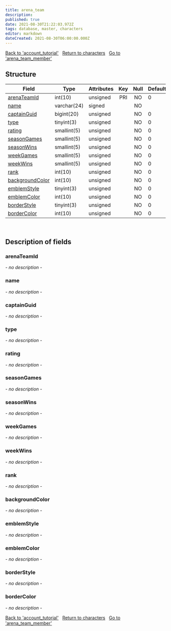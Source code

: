 ```yaml
---
title: arena_team
description: 
published: true
date: 2021-08-30T21:22:03.972Z
tags: database, master, characters
editor: markdown
dateCreated: 2021-08-30T06:00:00.000Z
---
```


<a href="https://trinitycore.info/en/database/master/characters/account_tutorial" class="mt-5 v-btn v-btn--depressed v-btn--flat v-btn--outlined theme--light v-size--default darkblue--text text--lighten-3"><span class="v-btn__content"><i aria-hidden="true" class="v-icon notranslate v-icon--left mdi mdi-arrow-left theme--light"></i><span>Back to 'account_tutorial'</span></span></a>&nbsp;&nbsp;&nbsp;<a href="https://trinitycore.info/en/database/master/characters/home" class="mt-5 v-btn v-btn--depressed v-btn--flat v-btn--outlined theme--light v-size--default darkblue--text text--lighten-3"><span class="v-btn__content"><i aria-hidden="true" class="v-icon notranslate v-icon--left mdi mdi-home-outline theme--light"></i><span>Return to characters</span></span></a>&nbsp;&nbsp;&nbsp;<a href="https://trinitycore.info/en/database/master/characters/arena_team_member" class="mt-5 v-btn v-btn--depressed v-btn--flat v-btn--outlined theme--light v-size--default darkblue--text text--lighten-3"><span class="v-btn__content"><span>Go to 'arena_team_member'</span><i aria-hidden="true" class="v-icon notranslate v-icon--right mdi mdi-arrow-right theme--light"></i></span></a>

## Structure

| Field | Type | Attributes | Key | Null | Default | Extra | Comment |
| --- | --- | --- | :---: | :---: | --- | --- | --- |
| [arenaTeamId](#arenateamid) | int(10) | unsigned | PRI | NO | 0 |  |  |
| [name](#name) | varchar(24) | signed |  | NO |  |  |  |
| [captainGuid](#captainguid) | bigint(20) | unsigned |  | NO | 0 |  |  |
| [type](#type) | tinyint(3) | unsigned |  | NO | 0 |  |  |
| [rating](#rating) | smallint(5) | unsigned |  | NO | 0 |  |  |
| [seasonGames](#seasongames) | smallint(5) | unsigned |  | NO | 0 |  |  |
| [seasonWins](#seasonwins) | smallint(5) | unsigned |  | NO | 0 |  |  |
| [weekGames](#weekgames) | smallint(5) | unsigned |  | NO | 0 |  |  |
| [weekWins](#weekwins) | smallint(5) | unsigned |  | NO | 0 |  |  |
| [rank](#rank) | int(10) | unsigned |  | NO | 0 |  |  |
| [backgroundColor](#backgroundcolor) | int(10) | unsigned |  | NO | 0 |  |  |
| [emblemStyle](#emblemstyle) | tinyint(3) | unsigned |  | NO | 0 |  |  |
| [emblemColor](#emblemcolor) | int(10) | unsigned |  | NO | 0 |  |  |
| [borderStyle](#borderstyle) | tinyint(3) | unsigned |  | NO | 0 |  |  |
| [borderColor](#bordercolor) | int(10) | unsigned |  | NO | 0 |  |  |
&nbsp;
## Description of fields

### arenaTeamId
*- no description -*
&nbsp;

### name
*- no description -*
&nbsp;

### captainGuid
*- no description -*
&nbsp;

### type
*- no description -*
&nbsp;

### rating
*- no description -*
&nbsp;

### seasonGames
*- no description -*
&nbsp;

### seasonWins
*- no description -*
&nbsp;

### weekGames
*- no description -*
&nbsp;

### weekWins
*- no description -*
&nbsp;

### rank
*- no description -*
&nbsp;

### backgroundColor
*- no description -*
&nbsp;

### emblemStyle
*- no description -*
&nbsp;

### emblemColor
*- no description -*
&nbsp;

### borderStyle
*- no description -*
&nbsp;

### borderColor
*- no description -*
&nbsp;

<a href="https://trinitycore.info/en/database/master/characters/account_tutorial" class="mt-5 v-btn v-btn--depressed v-btn--flat v-btn--outlined theme--light v-size--default darkblue--text text--lighten-3"><span class="v-btn__content"><i aria-hidden="true" class="v-icon notranslate v-icon--left mdi mdi-arrow-left theme--light"></i><span>Back to 'account_tutorial'</span></span></a>&nbsp;&nbsp;&nbsp;<a href="https://trinitycore.info/en/database/master/characters/home" class="mt-5 v-btn v-btn--depressed v-btn--flat v-btn--outlined theme--light v-size--default darkblue--text text--lighten-3"><span class="v-btn__content"><i aria-hidden="true" class="v-icon notranslate v-icon--left mdi mdi-home-outline theme--light"></i><span>Return to characters</span></span></a>&nbsp;&nbsp;&nbsp;<a href="https://trinitycore.info/en/database/master/characters/arena_team_member" class="mt-5 v-btn v-btn--depressed v-btn--flat v-btn--outlined theme--light v-size--default darkblue--text text--lighten-3"><span class="v-btn__content"><span>Go to 'arena_team_member'</span><i aria-hidden="true" class="v-icon notranslate v-icon--right mdi mdi-arrow-right theme--light"></i></span></a>

